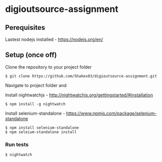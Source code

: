 # digioutsource-assignment

## Perequisites

Lastest nodejs installed - https://nodejs.org/en/

## Setup (once off)

Clone the repository to your project folder
```
$ git clone https://github.com/Shakes03/digioutsource-assignment.git
```

Navigate to project folder and

Install nightwatchjs - http://nightwatchjs.org/gettingstarted/#installation
``` 
$ npm install -g nightwatch
```

Install selenium-standalone - https://www.npmjs.com/package/selenium-standalone
```
$ npm install selenium-standalone
$ npm seleium-standalone install

```

### Run tests

```
$ nightwatch
```

